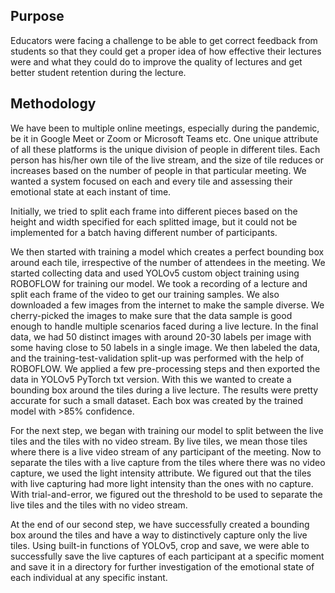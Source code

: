 ## Purpose
Educators were facing a challenge to be able to get correct feedback from students so that they could get a proper idea of how effective their lectures were and what they could do to improve the quality of lectures and get better student retention during the lecture.

## Methodology

We have been to multiple online meetings, especially during the pandemic, be it in Google Meet or Zoom or Microsoft Teams etc. One unique attribute of all these platforms is the unique division of people in different tiles. Each person has his/her own tile of the live stream, and the size of tile reduces or increases based on the number of people in that particular meeting. We wanted a system focused on each and every tile and assessing their emotional state at each instant of time. 

Initially, we tried to split each frame into different pieces based on the height and width specified for each splitted image, but it could not be implemented for a batch having different number of participants.

We then started with training a model which creates a perfect bounding box around each tile, irrespective of the number of attendees in the meeting. We started collecting data and used YOLOv5 custom object training using ROBOFLOW for training our model. We took a recording of a lecture and split each frame of the video to get our training samples. We also downloaded a few images from the internet to make the sample diverse. We cherry-picked the images to make sure that the data sample is good enough to handle multiple scenarios faced during a live lecture. In the final data, we had 50 distinct images with around 20-30 labels per image with some having close to 50 labels in a single image. We then labeled the data, and the training-test-validation split-up was performed with the help of ROBOFLOW. We applied a few pre-processing steps and then exported the data in YOLOv5 PyTorch txt version. With this we wanted to create a bounding box around the tiles during a live lecture. The results were pretty accurate for such a small dataset. Each box was created by the trained model with >85% confidence. 

For the next step, we began with training our model to split between the live tiles and the tiles with no video stream. By live tiles, we mean those tiles where there is a live video stream of any participant of the meeting. Now to separate the tiles with a live capture from the tiles where there was no video capture, we used the light intensity attribute. We figured out that the tiles with live capturing had more light intensity than the ones with no capture. With trial-and-error, we figured out the threshold to be used to separate the live tiles and the tiles with no video stream.

At the end of our second step, we have successfully created a bounding box around the tiles and have a way to distinctively capture only the live tiles. Using built-in functions of YOLOv5, crop and save, we were able to successfully save the live captures of each participant at a specific moment and save it in a directory for further investigation of the emotional state of each individual at any specific instant.
